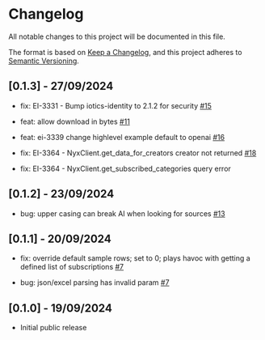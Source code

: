 # Changelog

All notable changes to this project will be documented in this file.

The format is based on [Keep a Changelog](https://keepachangelog.com/en/1.0.0/),
and this project adheres to [Semantic Versioning](https://semver.org/spec/v2.0.0.html).

## [0.1.3] - 27/09/2024

- fix: EI-3331 - Bump iotics-identity to 2.1.2 for security [#15](https://github.com/Iotic-Labs/nyx-sdk/pull/15)

- feat: allow download in bytes [#11](https://github.com/Iotic-Labs/nyx-sdk/pull/11)

- feat: ei-3339 change highlevel example default to openai [#16](https://github.com/Iotic-Labs/nyx-sdk/pull/16)

- fix: EI-3364 - NyxClient.get_data_for_creators creator not returned [#18](https://github.com/Iotic-Labs/nyx-sdk/pull/18)

- fix: EI-3364 - NyxClient.get_subscribed_categories query error

## [0.1.2] - 23/09/2024

- bug: upper casing can break AI when looking for sources [#13](https://github.com/Iotic-Labs/nyx-sdk/pull/13)

## [0.1.1] - 20/09/2024

- fix: override default sample rows; set to 0; plays havoc with getting a defined list of subscriptions [#7](https://github.com/Iotic-Labs/nyx-sdk/pull/7)

- bug: json/excel parsing has invalid param [#7](https://github.com/Iotic-Labs/nyx-sdk/pull/7)

## [0.1.0] - 19/09/2024

- Initial public release
